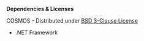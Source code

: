 **Dependencies & Licenses**

COSMOS - Distributed under [BSD 3-Clause License](https://github.com/CosmosOS/Cosmos/blob/master/LICENSE.txt)
  - .NET Framework 
  
  
